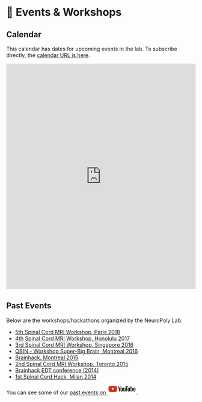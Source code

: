 # <span>📅</span> Events & Workshops

## Calendar

This calendar has dates for upcoming events in the lab.
To subscribe directly, the [calendar URL is here](https://calendar.google.com/calendar/embed?src=h4tfirrturtt83oamhht396uv8%40group.calendar.google.com&ctz=America%2FToronto).

<iframe src="https://calendar.google.com/calendar/embed?src=h4tfirrturtt83oamhht396uv8%40group.calendar.google.com&ctz=America%2FToronto" style="border: 0" width="100%" height="600" frameborder="0" scrolling="no"></iframe>


## Past Events

Below are the workshops/hackathons organized by the NeuroPoly Lab:

<!-- TODO: is there a way to use standard markdown syntax to link to files in _static/?
 https://stackoverflow.com/questions/38613647/sphinx-linking-to-embedded-binary-files-pdfs explains how to do it for rST
 but MyST is either different or I'm misunderstanding.
 -->
* <a href="_static/_media/spinalcordmriworkshop2018.pdf">5th Spinal Cord MRI Workshop, Paris 2018</a>
* <a href="_static/_media/spinalcordmriworkshop2017.pdf">4th Spinal Cord MRI Workshop, Honolulu 2017</a>
* <a href="_static/_media/spinalcordmriworkshop2016.pdf">3rd Spinal Cord MRI Workshop, Singapore 2016</a>
* [QBIN - Workshop Super-Big Brain, Montreal 2016](https://www.rbiq-qbin.qc.ca/en/event/4322)
* [Brainhack, Montreal 2015](https://www.rbiq-qbin.qc.ca/en/event/3790)
* [2nd Spinal Cord MRI Workshop, Toronto 2015](http://goo.gl/MgZdqj)
* [Brainhack EDT conference (2014)](http://brainhack.org/brainhack-edt/)
* [1st Spinal Cord Hack, Milan 2014](http://brainhack.org/categories/spinalcordhack2014/)

You can see some of our [past events on ![youtube](.gitbook/assets/logo_youtube.png)](https://www.youtube.com/watch?v=yKQy_Ud8D2Y&list=PLypg9D9S1IEVobQjZeKLt2tx8nBKqVGYl).

